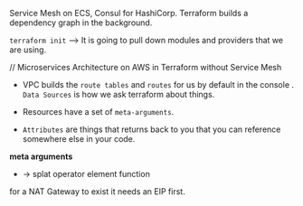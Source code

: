 Service Mesh on ECS, Consul for HashiCorp.
Terraform builds a dependency graph in the background.

`terraform init` --> It is going to pull down modules and providers that we are using.

// Microservices Architecture on AWS in Terraform without Service Mesh

- VPC builds the `route tables` and `routes` for us by default in the console .
`Data Sources` is how we ask terraform about things.

- Resources have a set of `meta-arguments`.
- `Attributes` are things that returns back to you that you can reference somewhere else in your code.

**meta arguments**

* -> splat operator
element function

for a NAT Gateway to exist it needs an EIP first.